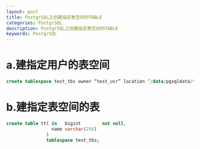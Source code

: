 ```yaml
---
layout: post
title: PostgrSQL之创建指定表空间的TABLE
categories: PostgrSQL
description: PostgrSQL之创建指定表空间的TABLE
keywords: PostgrSQL
---
```


# a.建指定用户的表空间
```sql
create tablespace test_tbs owner “test_usr” location ‘/data/pgsqldata/test_tbs’;
```

# b.建指定表空间的表
```sql
create table tt( in   bigint        not null,
	             name varchar(256)
               ) 
               tablespace test_tbs;
```
 
